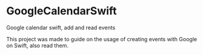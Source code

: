 # GoogleCalendarSwift
Google calendar swift, add and read events

This project was made to guide on the usage of creating events with Google on Swift, also read them.
